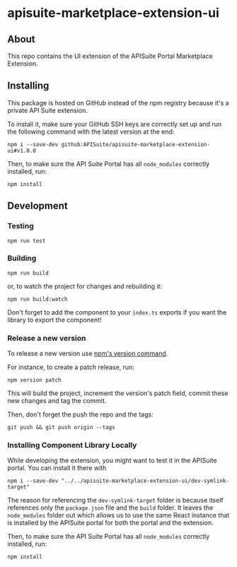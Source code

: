 # apisuite-marketplace-extension-ui

## About

This repo contains the UI extension of the APISuite Portal Marketplace Extension.

## Installing

This package is hosted on GitHub instead of the npm registry because it's a private API Suite extension.

To install it, make sure your GitHub SSH keys are correctly set up and run the following command with the latest version at the end:

```
npm i --save-dev github:APISuite/apisuite-marketplace-extension-ui#v1.0.0
```

Then, to make sure the API Suite Portal has all `node_modules` correctly installed, run:

```
npm install
```

## Development

### Testing

```
npm run test
```

### Building

```
npm run build
```

or, to watch the project for changes and rebuilding it:

```
npm run build:watch
```

Don't forget to add the component to your `index.ts` exports if you want the library to export the component!

### Release a new version

To release a new version use [npm's version command](https://docs.npmjs.com/cli/version).

For instance, to create a patch release, run:

    npm version patch

This will build the project, increment the version's patch field, commit these new changes and tag the commit.

Then, don't forget the push the repo and the tags:

    git push && git push origin --tags

### Installing Component Library Locally

While developing the extension, you might want to test it in the APISuite portal. You can install it there with

```
npm i --save-dev "../../apisuite-marketplace-extension-ui/dev-symlink-target"
```

The reason for referencing the `dev-symlink-target` folder is because itself references only the `package.json` file and the `build` folder. It leaves the `node_modules` folder out which allows us to use the same React instance that is installed by the APISuite portal for both the portal and the extension.

Then, to make sure the API Suite Portal has all `node_modules` correctly installed, run:

```
npm install
```
